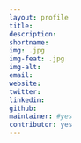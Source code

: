 ```yaml
---
layout: profile
title: 
description: 
shortname: 
img: .jpg
img-feat: .jpg
img-alt: 
email: 
website: 
twitter: 
linkedin: 
github: 
maintainer: #yes
contributor: yes
---
```



